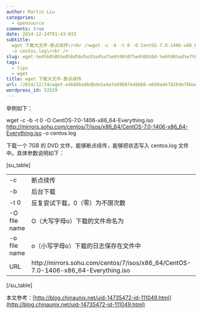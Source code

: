 ```yaml
---
author: Martin Liu
categories:
  - opensource
comments: true
date: 2014-12-24T01:43:03Z
subtitle:
  wget 下载大文件-断点续传\r<br />wget -c -b -t 0 -O CentOS-7.0-1406-x86_64-Everything.iso  http://mirrors.sohu.com/centos/7/isos/x86_64/CentOS-7.0-1406-x86_64-Everything.iso
  -o centos.log\r<br />
slug: wget-%e4%b8%8b%e8%bd%bd%e5%a4%a7%e6%96%87%e4%bb%b6-%e6%96%ad%e7%82%b9%e7%bb%ad%e4%bc%a0
tags:
  - tips
  - wget
title: wget 下载大文件-断点续传
url: /2014/12/24/wget-e4b88be8bdbde5a4a7e69687e4bbb6-e696ade782b9e7bbade4bca0/
wordpress_id: 53329
---
```


举例如下：

wget -c -b -t 0 -O CentOS-7.0-1406-x86_64-Everything.iso  http://mirrors.sohu.com/centos/7/isos/x86_64/CentOS-7.0-1406-x86_64-Everything.iso -o centos.log

下载一个 7GB 的 DVD 文件，能够断点续传，能够把状态写入 centos.log 文件中。具体参数说明如下：

[su_table]

<table >
<tbody >
<tr >

<td >-c
</td>

<td >断点续传
</td>
</tr>
<tr >

<td >-b
</td>

<td >后台下载
</td>
</tr>
<tr >

<td >-t 0
</td>

<td >反复尝试下载，0（零）为不限次数
</td>
</tr>
<tr >

<td >-O file name
</td>

<td >O（大写字母o）下载的文件命名为
</td>
</tr>
<tr >

<td >-o file name
</td>

<td >o（小写字母o）下载的日志保存在文件中
</td>
</tr>
<tr >

<td >URL
</td>

<td >http://mirrors.sohu.com/centos/7/isos/x86_64/CentOS-7.0-1406-x86_64-Everything.iso
</td>
</tr>
</tbody>
</table>
[/su_table]

本文参考：[http://blog.chinaunix.net/uid-14735472-id-111049.html](http://blog.chinaunix.net/uid-14735472-id-111049.html)

